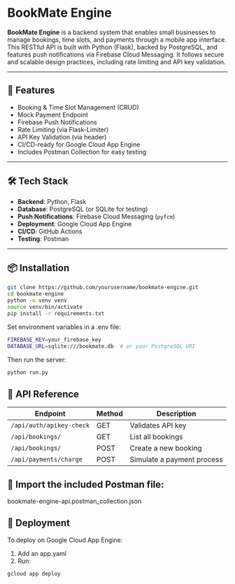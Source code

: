 # BookMate Engine

**BookMate Engine** is a backend system that enables small businesses to manage bookings, time slots, and payments through a mobile app interface. This RESTful API is built with Python (Flask), backed by PostgreSQL, and features push notifications via Firebase Cloud Messaging. It follows secure and scalable design practices, including rate limiting and API key validation.

---

## 🚀 Features

- Booking & Time Slot Management (CRUD)
- Mock Payment Endpoint
- Firebase Push Notifications
- Rate Limiting (via Flask-Limiter)
- API Key Validation (via header)
- CI/CD-ready for Google Cloud App Engine
- Includes Postman Collection for easy testing

---

## 🛠 Tech Stack

- **Backend**: Python, Flask
- **Database**: PostgreSQL (or SQLite for testing)
- **Push Notifications**: Firebase Cloud Messaging (`pyfcm`)
- **Deployment**: Google Cloud App Engine
- **CI/CD**: GitHub Actions
- **Testing**: Postman

---

## 📦 Installation

```bash
git clone https://github.com/yourusername/bookmate-engine.git
cd bookmate-engine
python -m venv venv
source venv/bin/activate
pip install -r requirements.txt
```

Set environment variables in a .env file:

```bash
FIREBASE_KEY=your_firebase_key
DATABASE_URL=sqlite:///bookmate.db  # or your PostgreSQL URI
```

Then run the server:

```bash
python run.py
```

## 📮 API Reference

| Endpoint                 | Method | Description                |
| ------------------------ | ------ | -------------------------- |
| `/api/auth/apikey-check` | GET    | Validates API key          |
| `/api/bookings/`         | GET    | List all bookings          |
| `/api/bookings/`         | POST   | Create a new booking       |
| `/api/payments/charge`   | POST   | Simulate a payment process |

## 📂 Import the included Postman file:

bookmate-engine-api.postman_collection.json

## 📡 Deployment

To deploy on Google Cloud App Engine:

1. Add an app.yaml
2. Run:

```bash
gcloud app deploy
```
